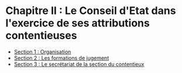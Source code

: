 # Chapitre II : Le Conseil d'Etat dans l'exercice de ses attributions contentieuses

- [Section 1 : Organisation](section-1)
- [Section 2 : Les formations de jugement](section-2)
- [Section 3 : Le secrétariat de la section du contentieux](section-3)
